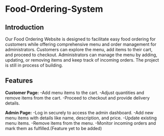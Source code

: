 # Food-Ordering-System

## Introduction
Our Food Ordering Website is designed to facilitate easy food ordering for customers while offering comprehensive menu and order management for administrators. Customers can explore the menu, add items to their cart, and proceed to checkout. Administrators can manage the menu by adding, updating, or removing items and keep track of incoming orders. The project is still in process of building.

## Features
**Customer Page:**
-Add menu items to the cart.
-Adjust quantities and remove items from the cart.
-Proceed to checkout and provide delivery details.

**Admin Page:**
-Log in securely to access the admin dashboard.
-Add new menu items with details like name, description, and price.
-Update existing menu items.
-Remove items from the menu.
-Monitor incoming orders and mark them as fulfilled.(Feature yet to be added)
